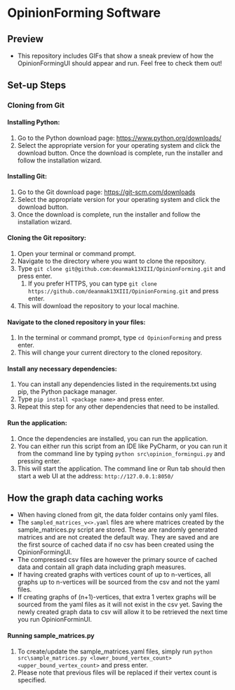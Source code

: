 # OpinionForming Software

## Preview
- This repository includes GIFs that show a sneak preview of how the OpinionFormingUI should appear and run. Feel free to check them out!

## Set-up Steps
### Cloning from Git
#### Installing Python:

1. Go to the Python download page: https://www.python.org/downloads/
2. Select the appropriate version for your operating system and click the download button.
Once the download is complete, run the installer and follow the installation wizard.

#### Installing Git:

1. Go to the Git download page: https://git-scm.com/downloads
2. Select the appropriate version for your operating system and click the download button.
3. Once the download is complete, run the installer and follow the installation wizard.

#### Cloning the Git repository:
1. Open your terminal or command prompt.
2. Navigate to the directory where you want to clone the repository.
3. Type `git clone git@github.com:deanmak13XIII/OpinionForming.git` and press enter.
   1. If you prefer HTTPS, you can type `git clone https://github.com/deanmak13XIII/OpinionForming.git` and press enter.
4. This will download the repository to your local machine. 

#### Navigate to the cloned repository in your files:
1. In the terminal or command prompt, type `cd OpinionForming` and press enter. 
2. This will change your current directory to the cloned repository.

#### Install any necessary dependencies:
1. You can install any dependencies listed in the requirements.txt using pip, the Python package manager.
2. Type `pip install <package name>` and press enter.
3. Repeat this step for any other dependencies that need to be installed.

#### Run the application:

1. Once the dependencies are installed, you can run the application.
2. You can either run this script from an IDE like PyCharm, or you can run it from the command line by typing `python src\opinion_formingui.py` and pressing enter. 
3. This will start the application. The command line or Run tab should then start a web UI at the address: `http://127.0.0.1:8050/`


## How the graph data caching works
- When having cloned from git, the data folder contains only yaml files.
- The `sampled_matrices_v<>.yaml` files are where matrices created by the sample_matrices.py script are stored. These are randomly generated matrices and are not created the default way. They are saved and are the first source of cached data if no csv has been created using the OpinionFormingUI.
- The compressed csv files are however the primary source of cached data and contain all graph data including graph measures.
- If having created graphs with vertices count of up to n-vertices, all graphs up to n-vertices will be sourced from the csv and not the yaml files.
- If creating graphs of (n+1)-vertices, that extra 1 vertex graphs will be sourced from the yaml files as it will not exist in the csv yet. Saving the newly created graph data to csv will allow it to be retrieved the next time you run OpinionForminUI.

#### Running sample_matrices.py
1. To create/update the sample_matrices.yaml files, simply run `python src\sample_matrices.py <lower_bound_vertex_count> <upper_bound_vertex_count>` and press enter.
2. Please note that previous files will be replaced if their vertex count is specified.

